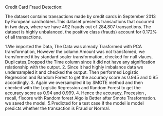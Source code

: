 Credit Card Fraud Detection:

The dataset contains transactions made by credit cards in September 2013 by European cardholders.This dataset presents transactions that occurred in two days, where we have 492 frauds out of 284,807 transactions. 
The dataset is highly unbalanced, the positive class (frauds) account for 0.172% of all transactions.

1.We imported the Data, The Data was already Trasformed with PCA transformation, However the column Amount was not transfomed, we transformed it by standard scaler transformation, checked for null vlaues, Duplicates,Dropped the Time column since it did not have any 
signification relationship with the output. 
2. Since it had highly imbalance data we undersampled it and checked the output. Then performed Logistic Regression and Random Forest to get the accuracy score as 0.945 and 0.95 accordingly.
3. Again we oversampled it by SMOTE method and then checked with the Logistic Regression and Random Forest to get the accuracy score as 0.94 and 0.999.
4. Hence the accuracy, Precesion , recall, f1score with Random forest Algo is Better after Smote Trasformation. we saved the model.
5.Predicted for a test case if the model is model predicts whether the transaction is Fraud or Normal.
